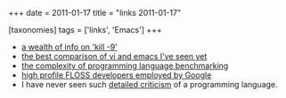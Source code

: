 +++
date = 2011-01-17
title = "links 2011-01-17"

[taxonomies]
tags = ['links', 'Emacs']
+++

-   [a wealth of info on \'kill -9\']
-   [the best comparison of vi and emacs I\'ve seen yet]
-   [the complexity of programming language benchmarking]
-   [high profile FLOSS developers employed by Google]
-   I have never seen such [detailed criticism] of a programming
    language.

  [a wealth of info on \'kill -9\']: http://unix.stackexchange.com/q/5642/688
  [the best comparison of vi and emacs I\'ve seen yet]: http://unix.stackexchange.com/a/1010/688
  [the complexity of programming language benchmarking]: http://slott-softwarearchitect.blogspot.com/2011/01/java-php-python-which-is-faster-in.html
  [high profile FLOSS developers employed by Google]: http://www.pixelbeat.org/misc/google_stars.html
  [detailed criticism]: http://me.veekun.com/blog/2012/04/09/php-a-fractal-of-bad-design/
